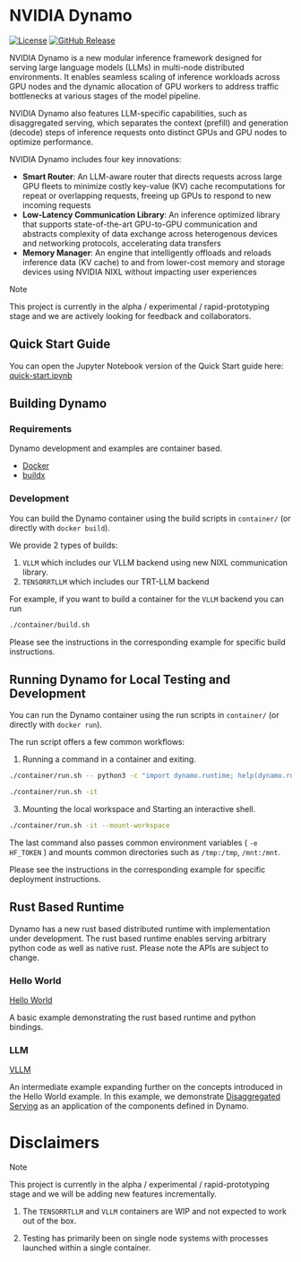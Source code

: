 <!--
SPDX-FileCopyrightText: Copyright (c) 2024-2025 NVIDIA CORPORATION & AFFILIATES. All rights reserved.
SPDX-License-Identifier: Apache-2.0

Licensed under the Apache License, Version 2.0 (the "License");
you may not use this file except in compliance with the License.
You may obtain a copy of the License at

http://www.apache.org/licenses/LICENSE-2.0

Unless required by applicable law or agreed to in writing, software
distributed under the License is distributed on an "AS IS" BASIS,
WITHOUT WARRANTIES OR CONDITIONS OF ANY KIND, either express or implied.
See the License for the specific language governing permissions and
limitations under the License.
-->

# NVIDIA Dynamo

[![License](https://img.shields.io/badge/License-Apache_2.0-blue.svg)](https://opensource.org/licenses/Apache-2.0)
[![GitHub Release](https://img.shields.io/github/v/release/ai-dynamo/dynamo)](https://github.com/ai-dynamo/dynamo/releases/latest)

NVIDIA Dynamo is a new modular inference framework designed for serving large language models (LLMs) in multi-node
distributed environments. It enables seamless scaling of inference workloads across GPU nodes and the dynamic allocation
of GPU workers to address traffic bottlenecks at various stages of the model pipeline.

NVIDIA Dynamo also features LLM-specific capabilities, such as disaggregated serving, which separates the context
(prefill) and generation (decode) steps of inference requests onto distinct GPUs and GPU nodes to optimize performance.

NVIDIA Dynamo includes four key innovations:

* **Smart Router**: An LLM-aware router that directs requests across large GPU fleets to minimize costly key-value (KV)
cache recomputations for repeat or overlapping requests, freeing up GPUs to respond to new incoming requests
* **Low-Latency Communication Library**: An inference optimized library that supports state-of-the-art GPU-to-GPU
communication and abstracts complexity of data exchange across heterogenous devices and networking protocols,
accelerating data transfers
* **Memory Manager**: An engine that intelligently offloads and reloads inference data (KV cache) to and from lower-cost memory and storage devices using NVIDIA NIXL without impacting user experiences

> [!NOTE]
> This project is currently in the alpha / experimental /
> rapid-prototyping stage and we are actively looking for feedback and
> collaborators.

## Quick Start Guide

You can open the Jupyter Notebook version of the Quick Start guide here:
[quick-start.ipynb](quick-start.ipynb)

## Building Dynamo

### Requirements

Dynamo development and examples are container based.

* [Docker](https://docs.docker.com/get-started/get-docker/)
* [buildx](https://github.com/docker/buildx)

### Development

You can build the Dynamo container using the build scripts
in `container/` (or directly with `docker build`).

We provide 2 types of builds:

1. `VLLM` which includes our VLLM backend using new NIXL communication library.
2. `TENSORRTLLM` which includes our TRT-LLM backend

For example, if you want to build a container for the `VLLM` backend you can run

<!--pytest.mark.skip-->
```bash
./container/build.sh
```

Please see the instructions in the corresponding example for specific build instructions.

## Running Dynamo for Local Testing and Development

You can run the Dynamo container using the run scripts in
`container/` (or directly with `docker run`).

The run script offers a few common workflows:

1. Running a command in a container and exiting.

<!--pytest.mark.skip-->
```bash
./container/run.sh -- python3 -c "import dynamo.runtime; help(dynamo.runtime)"
```
<!--

# This tests the above the line but from within the container
# using pytest-codeblocks

```bash
python3 -c "import dynamo.runtime; help(dynamo.runtime)"
```
-- >

2. Starting an interactive shell.

<!--pytest.mark.skip-->
```bash
./container/run.sh -it
```

3. Mounting the local workspace and Starting an interactive shell.

<!--pytest.mark.skip-->
```bash
./container/run.sh -it --mount-workspace
```

The last command also passes common environment variables ( `-e
HF_TOKEN` ) and mounts common directories such as `/tmp:/tmp`,
`/mnt:/mnt`.

Please see the instructions in the corresponding example for specific
deployment instructions.

## Rust Based Runtime

Dynamo has a new rust based distributed runtime with
implementation under development. The rust based runtime enables
serving arbitrary python code as well as native rust. Please note the
APIs are subject to change.

### Hello World

[Hello World](./lib/bindings/python/examples/hello_world)

A basic example demonstrating the rust based runtime and python
bindings.

### LLM

[VLLM](./examples/python_rs/llm/vllm)

An intermediate example expanding further on the concepts introduced
in the Hello World example. In this example, we demonstrate
[Disaggregated Serving](https://arxiv.org/abs/2401.09670) as an
application of the components defined in Dynamo.

# Disclaimers

> [!NOTE]
> This project is currently in the alpha / experimental /
> rapid-prototyping stage and we will be adding new features incrementally.

1. The `TENSORRTLLM` and `VLLM` containers are WIP and not expected to
   work out of the box.

2. Testing has primarily been on single node systems with processes
   launched within a single container.
